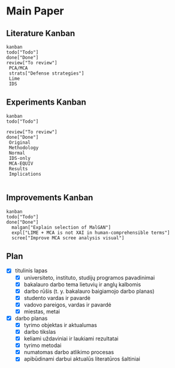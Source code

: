 # Main Paper

## Literature Kanban
```mermaid
kanban
todo["Todo"]
done["Done"]
review["To review"]
 PCA/MCA
 strats["Defense strategies"]
 Lime
 IDS
```

## Experiments Kanban
```mermaid
kanban
todo["Todo"]

review["To review"]
done["Done"]
 Original
 Methodology
 Normal
 IDS-only
 MCA-EQUIV
 Results
 Implications
 
```
## Improvements Kanban
```mermaid
kanban
todo["Todo"]
done["Done"]
  malgan["Explain selection of MalGAN"]
  expl["LIME + MCA is not XAI in human-comprehensible terms"]
  scree["Improve MCA scree analysis visual"]

```

## Plan

- [x] titulinis lapas
  - [x]  universiteto, instituto, studijų programos pavadinimai
  - [x]  bakalauro darbo tema lietuvių ir anglų kalbomis
  - [x]  darbo rūšis (t. y. bakalauro baigiamojo darbo planas)
  - [x]  studento vardas ir pavardė
  - [x]  vadovo pareigos, vardas ir pavardė
  - [x]  miestas, metai
- [x] darbo planas
  - [x]  tyrimo objektas ir aktualumas
  - [x]  darbo tikslas
  - [x]  keliami uždaviniai ir laukiami rezultatai
  - [x]  tyrimo metodai
  - [x]  numatomas darbo atlikimo procesas
  - [x]  apibūdinami darbui aktualūs literatūros šaltiniai